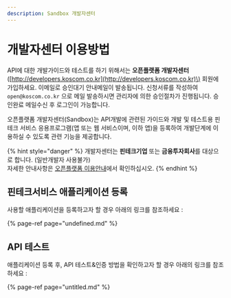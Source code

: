 ```yaml
---
description: Sandbox 개발자센터
---
```


# 개발자센터 이용방법

API에 대한 개발가이드와 테스트를 하기 위해서는 **오픈플랫폼 개발자센터**\([http://developers.koscom.co.kr](http://developers.koscom.co.kr)\) 회원에 가입하세요. 이메일로 승인대기 안내메일이 발송됩니다. 신청서류를 작성하여 `open@koscom.co.kr` 으로 메일 발송하시면 관리자에 의한 승인절차가 진행됩니다. 승인완료 메일수신 후 로그인이 가능합니다.

오픈플랫폼 개발자센터\(Sandbox\)는 API개발에 관련된 가이드와 개발 및 테스트용 핀테크 서비스 응용프로그램\(앱 또는 웹 서비스이며, 이하 앱\)을 등록하여 개발단계에 이용하실 수 있도록 관련 기능을 제공합니다. 

{% hint style="danger" %}
개발자센터는 **핀테크기업** 또는 **금융투자회사**를 대상으로 합니다. \(일반개발자 사용불가\)   
자세한 안내사항은 [오픈플랫폼 이용안내](http://biz.koscom.co.kr/cmm/intro/introOppfUse.do)에서 확인하십시오.
{% endhint %}



## 핀테크서비스 애플리케이션 등록

사용할 애플리케이션을 등록하고자 할 경우 아래의 링크를 참조하세요 :

{% page-ref page="undefined.md" %}

## API 테스트

애플리케이션 등록 후, API 테스트&인증 방법을 확인하고자 할 경우 아래의 링크를 참조하세요 :

{% page-ref page="untitled.md" %}



